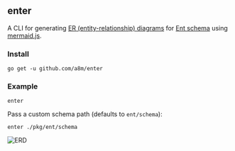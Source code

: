 ## enter

A CLI for generating [ER (entity-relationship) diagrams](https://en.wikipedia.org/wiki/Entity%E2%80%93relationship_model)
for [Ent schema](https://entgo.io/docs/schema-def) using [mermaid.js](https://mermaid-js.github.io).

### Install

```
go get -u github.com/a8m/enter
```

### Example

```
enter 
```

Pass a custom schema path (defaults to `ent/schema`):

```
enter ./pkg/ent/schema
```

![ERD](https://user-images.githubusercontent.com/7413593/113307613-00f7d800-930e-11eb-8d22-0627b5dfd41d.png)
